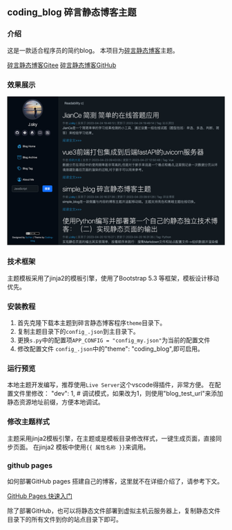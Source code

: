 ## coding_blog 碎言静态博客主题

### 介绍
这是一款适合程序员的简约blog。
本项目为[碎言静态博客](https://github.com/bosichong/suiyan.git)主题。

[碎言静态博客Gitee](https://gitee.com/J_Sky/suiyan)
[碎言静态博客GitHub](https://github.com/bosichong/suiyan.git)

### 效果展示

![](doc/111.png)


### 技术框架

主题模板采用了jinja2的模板引擎，使用了Bootstrap 5.3 等框架，模板设计移动优先。


### 安装教程

1. 首先克隆下载本主题到碎言静态博客程序`theme`目录下。
2. 复制主题目录下的`config_.json`到主目录下。
3. 更换`s.py`中的配置项`APP_CONFIG = "config_my.json"`为当前的配置文件
4. 修改配置文件 `config_.json`中的"theme": "coding_blog",即可启用。


### 运行预览

本地主题开发编写，推荐使用`Live Server`这个vscode得插件，非常方便。
在配置文件里修改：
"dev": 1,  # 调试模式，如果改为1，则使用"blog_test_url"来添加静态资源地址前缀，方便本地调试。

### 修改主题样式

主题采用jinja2模板引擎，在主题或是模板目录修改样式，一键生成页面，直接同步页面。
在jinja2 模板中使用`{{ 属性名称 }}`来调用。

### github pages

如何部署GitHub pages 搭建自己的博客，这里就不在详细介绍了，请参考下文。

[GitHub Pages 快速入门](https://docs.github.com/zh/pages/quickstart)

除了部署GitHub，也可以将静态文件部署到虚拟主机云服务器上，复制静态文件目录下的所有文件到你的站点目录下即可。


